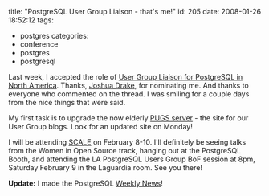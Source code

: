 title: "PostgreSQL User Group Liaison - that's me!"
id: 205
date: 2008-01-26 18:52:12
tags: 
- postgres
categories: 
- conference
- postgres
- postgresql

Last week, I accepted the role of [User Group Liaison for PostgreSQL in North America](http://www.postgresql.org/contact). Thanks, [Joshua Drake](http://www.commandprompt.com/blogs/joshua_drake/), for nominating me. And thanks to everyone who commented on the thread. I was smiling for a couple days from the nice things that were said. 

My first task is to upgrade the now elderly [PUGS server](http://pugs.postgresql.org) - the site for our User Group blogs.  Look for an updated site on Monday!

I will be attending [SCALE](http://www.socallinuxexpo.org/) on February 8-10\.  I'll definitely be seeing talks from the Women in Open Source track, hanging out at the PostgreSQL Booth, and attending the LA PostgreSQL Users Group BoF session at 8pm, Saturday February 9 in the Laguardia room.  See you there!

**Update:** I made the PostgreSQL [Weekly News](http://people.planetpostgresql.org/dfetter/index.php?/archives/156-Postgres-Weekly-News-January-27-2008.html)!
